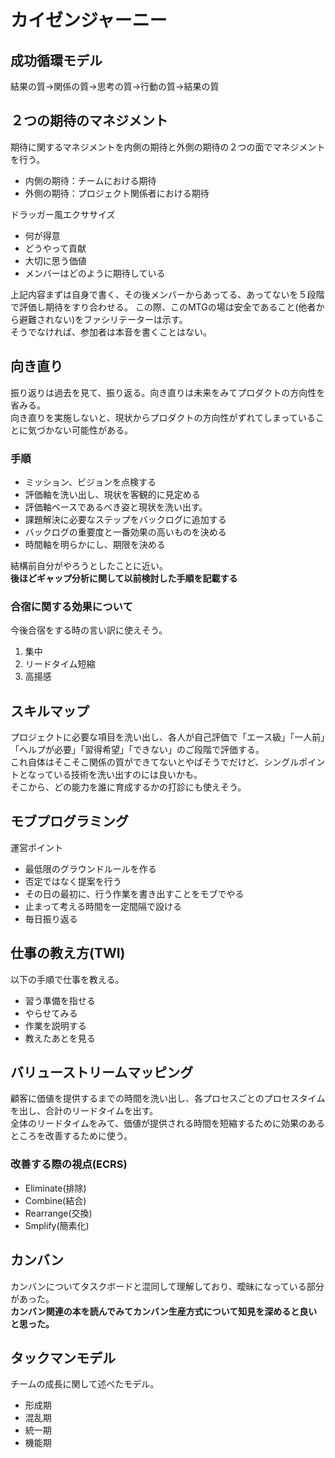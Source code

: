 # カイゼンジャーニー

## 成功循環モデル
結果の質→関係の質→思考の質→行動の質→結果の質

## ２つの期待のマネジメント
期待に関するマネジメントを内側の期待と外側の期待の２つの面でマネジメントを行う。

* 内側の期待：チームにおける期待
* 外側の期待：プロジェクト関係者における期待

ドラッガー風エクササイズ

* 何が得意
* どうやって貢献
* 大切に思う価値
* メンバーはどのように期待している

上記内容まずは自身で書く、その後メンバーからあってる、あってないを５段階で評価し期待をすり合わせる。
この際、このMTGの場は安全であること(他者から避難されない)をファシリテーターは示す。  
そうでなければ、参加者は本音を書くことはない。

## 向き直り
振り返りは過去を見て、振り返る。向き直りは未来をみてプロダクトの方向性を省みる。  
向き直りを実施しないと、現状からプロダクトの方向性がずれてしまっていることに気づかない可能性がある。

### 手順
* ミッション、ビジョンを点検する
* 評価軸を洗い出し、現状を客観的に見定める
* 評価軸ベースであるべき姿と現状を洗い出す。
* 課題解決に必要なステップをバックログに追加する
* バックログの重要度と一番効果の高いものを決める
* 時間軸を明らかにし、期限を決める

結構前自分がやろうとしたことに近い。  
**後ほどギャップ分析に関して以前検討した手順を記載する**

### 合宿に関する効果について
今後合宿をする時の言い訳に使えそう。

1. 集中
2. リードタイム短縮
3. 高揚感


## スキルマップ
プロジェクトに必要な項目を洗い出し、各人が自己評価で「エース級」「一人前」「ヘルプが必要」「習得希望」「できない」のご段階で評価する。  
これ自体はそこそこ関係の質ができてないとやばそうでだけど、シングルポイントとなっている技術を洗い出すのには良いかも。  
そこから、どの能力を誰に育成するかの打診にも使えそう。

## モブプログラミング
運営ポイント

* 最低限のグラウンドルールを作る
* 否定ではなく提案を行う
* その日の最初に、行う作業を書き出すことをモブでやる
* 止まって考える時間を一定間隔で設ける
* 毎日振り返る

## 仕事の教え方(TWI)
以下の手順で仕事を教える。

* 習う準備を指せる
* やらせてみる
* 作業を説明する
* 教えたあとを見る

## バリューストリームマッピング
顧客に価値を提供するまでの時間を洗い出し、各プロセスごとのプロセスタイムを出し、合計のリードタイムを出す。  
全体のリードタイムをみて、価値が提供される時間を短縮するために効果のあるところを改善するために使う。

### 改善する際の視点(ECRS)

* Eliminate(排除)
* Combine(結合)
* Rearrange(交換)
* Smplify(簡素化)

## カンバン
カンバンについてタスクボードと混同して理解しており、曖昧になっている部分があった。  
**カンバン関連の本を読んでみてカンバン生産方式について知見を深めると良いと思った。**

## タックマンモデル
チームの成長に関して述べたモデル。  

* 形成期
* 混乱期
* 統一期
* 機能期









